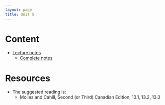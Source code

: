 ```yaml
---
layout: page
title: Unit 5
---
```


# Content

* [Lecture notes](materials/competition.handouts.pdf)
    * [Complete notes](materials/competition.complete.pdf)

# Resources

* The suggested reading is:
  * Molles and Cahill, Second (or Third) Canadian Edition, 13.1, 13.2, 13.3

